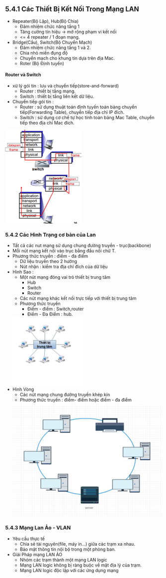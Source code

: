 ## 5.4.1 Các Thiết Bị Kết Nối Trong Mạng LAN
- Repeater(Bộ Lặp), Hub(Bộ Chia)
    + Đảm nhiệm chức năng tầng 1
    + Tăng cường tín hiệu -> mở rộng phạm vi kết nối
    + <= 4 repeater / 1 đoạn mạng.
- Bridge(Cầu), Switch(Bộ Chuyển Mạch)
    + Đảm nhiệm chức năng tầng 1 và 2.
    + Chia nhỏ miền đụng độ
    + Chuyển mạch cho khung tin dựa trên địa Mac.
    + Roter (Bộ Định tuyến)

#### Router và Switch
- xử lý gói tin : lưu và chuyển tiếp(store-and-forward)
    + Router : thiết bị tầng mạng.
    + Switch : thiết bị tầng liên kết dữ liệu.
- Chuyển tiếp gói tin :
    + Router : sử dụng thuật toán định tuyến toán bảng chuyển tiếp(Forwarding Table), chuyển tiếp địa chỉ IP đích.
    + Switch : sử dụng cơ chế tự học tính toán bảng Mac Table, chuyển tiếp theo địa chỉ Mac đích.
<img src = "../../jmg/r.PNG">

### 5.4.2 Các Hình Trạng cơ bản của Lan
- Tất cả các nut mạng sử dụng chung đường truyền - trục(backbone)
- Mỗi nút mạng kết nối vào trục bằng đầu nối chữ T.
- Phương thức truyền : điểm - đa điểm
    + Dữ liệu truyền theo 2 hướng
    + Nút nhận : kiểm tra địa chỉ đích của dữ liệu
- Hình Sao :
    + Một nút mạng đóng vai trò thiết bị trung tâm
        - Hub
        - Switch
        - Router
    + Các nút mạng khác kết nối trực tiếp với thiết bị trung tâm
    + Phương thức truyền
        - Điểm - điểm : Switch,router
        - Điểm - Đa Điểm : hub.
    <img src = "../../jmg/hinhsao.PNG">
- Hình Vòng 
    + Các nút mạng chung đường truyền khép kín
    + Phương thức truyền : điểm- điểm hoặc điểm - đa điểm
    <img src = "../../jmg/hinhvong1.PNG">
### 5.4.3 Mạng Lan Ảo - VLAN
- Yêu cầu thực tế
    + Chia sẻ tài nguyên(file, máy in...) giữa các trạm xa nhau.
    + Bảo mật thông tin nội bộ trong một phòng ban.
- Giải Pháp mạng LAN ẢO
    + Nhóm các trạm thành một mạng LAN logic
    + Mạng LAN logic không bị ràng buộc về mặt địa lý của trạm.
    + Mạng LAN logic độc lập với các ứng dụng mạng
